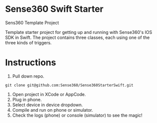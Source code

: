 # Sense360 Swift Starter
Sens360 Template Project

Template starter project for getting up and running with Sense360's IOS SDK in Swift. The project contains three classes, each using one of the three kinds of triggers.

# Instructions

1. Pull down repo.
  ```
  git clone git@github.com:Sense360/Sense360StarterSwift.git
  ```
1. Open project in XCode or AppCode.
1. Plug in phone.
1. Select device in device dropdown.
1. Compile and run on phone or simulator.
1. Check the logs (phone) or console (simulator) to see the magic!

